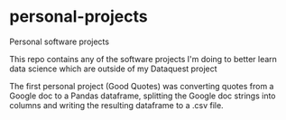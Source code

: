 # personal-projects
Personal software projects

This repo contains any of the software projects I'm doing to better learn data science which are outside of my Dataquest project

The first personal project (Good Quotes) was converting quotes from a Google doc to a Pandas dataframe, splitting the Google doc strings into columns and writing the resulting dataframe to a .csv file.
